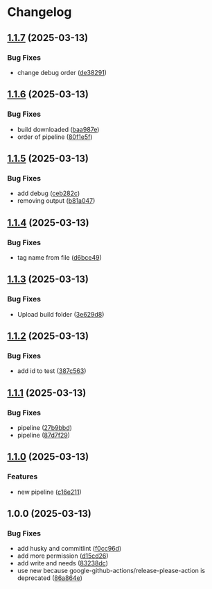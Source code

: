 # Changelog

## [1.1.7](https://github.com/Lhuckaz/pipeline-cicd-web-application-new/compare/v1.1.6...v1.1.7) (2025-03-13)


### Bug Fixes

* change debug order ([de38291](https://github.com/Lhuckaz/pipeline-cicd-web-application-new/commit/de38291a671cd4c33f2ebbf6353a27738e548a80))

## [1.1.6](https://github.com/Lhuckaz/pipeline-cicd-web-application-new/compare/v1.1.5...v1.1.6) (2025-03-13)


### Bug Fixes

* build downloaded ([baa987e](https://github.com/Lhuckaz/pipeline-cicd-web-application-new/commit/baa987e887dfec5c7b676d81e465579eb5b1903c))
* order of pipeline ([80f1e5f](https://github.com/Lhuckaz/pipeline-cicd-web-application-new/commit/80f1e5fee77ac142118f10ba3f430d675a126f62))

## [1.1.5](https://github.com/Lhuckaz/pipeline-cicd-web-application-new/compare/v1.1.4...v1.1.5) (2025-03-13)


### Bug Fixes

* add debug ([ceb282c](https://github.com/Lhuckaz/pipeline-cicd-web-application-new/commit/ceb282cc46d1785617612ce7f37fc472f10519e1))
* removing output ([b81a047](https://github.com/Lhuckaz/pipeline-cicd-web-application-new/commit/b81a04737e797e54f2923c33cc8890fe949f089f))

## [1.1.4](https://github.com/Lhuckaz/pipeline-cicd-web-application-new/compare/v1.1.3...v1.1.4) (2025-03-13)


### Bug Fixes

* tag name from file ([d6bce49](https://github.com/Lhuckaz/pipeline-cicd-web-application-new/commit/d6bce49f329f54e4b8af8bd229da7ebea52ad461))

## [1.1.3](https://github.com/Lhuckaz/pipeline-cicd-web-application-new/compare/v1.1.2...v1.1.3) (2025-03-13)


### Bug Fixes

* Upload build folder ([3e629d8](https://github.com/Lhuckaz/pipeline-cicd-web-application-new/commit/3e629d8e3410c8c2b207a7b45ee0423bc3b7185b))

## [1.1.2](https://github.com/Lhuckaz/pipeline-cicd-web-application-new/compare/v1.1.1...v1.1.2) (2025-03-13)


### Bug Fixes

* add id to test ([387c563](https://github.com/Lhuckaz/pipeline-cicd-web-application-new/commit/387c5636a651d886055f1603c10ec47a0419f864))

## [1.1.1](https://github.com/Lhuckaz/pipeline-cicd-web-application-new/compare/v1.1.0...v1.1.1) (2025-03-13)


### Bug Fixes

* pipeline ([27b9bbd](https://github.com/Lhuckaz/pipeline-cicd-web-application-new/commit/27b9bbd3ca7072867d297d5763ae607487fb044c))
* pipeline ([87d7f29](https://github.com/Lhuckaz/pipeline-cicd-web-application-new/commit/87d7f29f3c9ebe09ec5c7664e1aeb9edc4fcdeab))

## [1.1.0](https://github.com/Lhuckaz/pipeline-cicd-web-application-new/compare/v1.0.0...v1.1.0) (2025-03-13)


### Features

* new pipeline ([c16e211](https://github.com/Lhuckaz/pipeline-cicd-web-application-new/commit/c16e2116dd0e46a9c50721d510c886767f2b8f87))

## 1.0.0 (2025-03-13)


### Bug Fixes

* add husky and commitlint ([f0cc96d](https://github.com/Lhuckaz/pipeline-cicd-web-application-new/commit/f0cc96d0efd8f41f88e5edd1dbd0786ce80252fc))
* add more permission ([d15cd26](https://github.com/Lhuckaz/pipeline-cicd-web-application-new/commit/d15cd26139e5be1bb56bbe9af3c13ec67aea67d3))
* add write and needs ([83238dc](https://github.com/Lhuckaz/pipeline-cicd-web-application-new/commit/83238dcf6b15ba3437c695942d3d1ec6abc11464))
* use new because google-github-actions/release-please-action is deprecated ([86a864e](https://github.com/Lhuckaz/pipeline-cicd-web-application-new/commit/86a864ea20caa1597f31492067f80c956758db7b))
